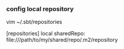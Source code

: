 ### config local repository

vim ~/.sbt/repositories

[repositories]
  local
  sharedRepo: file:///path/to/my/shared/repo/.m2/repository

###
